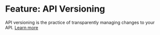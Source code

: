 # Feature: API Versioning

API versioning is the practice of transparently managing changes to your API.
[Learn more](https://www.freecodecamp.org/news/how-to-version-a-rest-api/)
